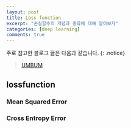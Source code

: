 ```yaml
---
layout: post
title: Loss function
excerpt: "손실함수의 개념과 종류에 대해 알아보자"
categories: [deep learning]
comments: true
---
```


주로 참고한 블로그 글은 다음과 같습니다.
{: .notice}
 
 > [UMBUM](https://umbum.tistory.com/222)

## lossfunction

### Mean Squared Error

### Cross Entropy Error 

